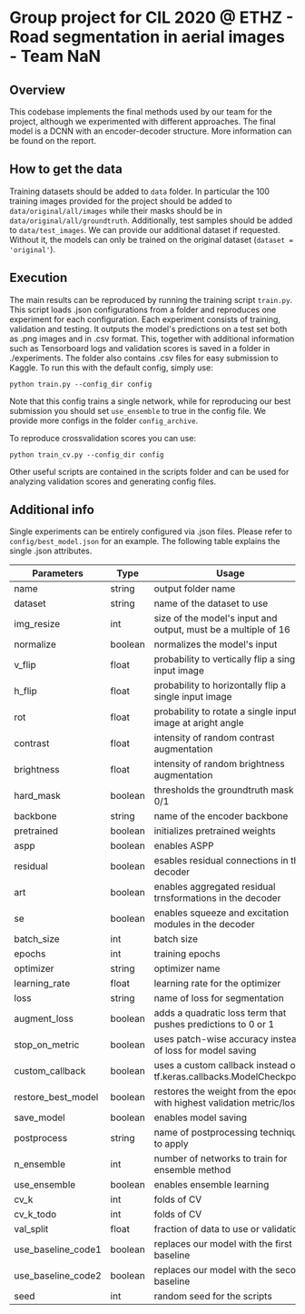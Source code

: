 # Group project for CIL 2020 @ ETHZ - Road segmentation in aerial images - Team NaN

## Overview
This codebase implements the final methods used by our team for the project, although we experimented with different approaches.
The final model is a DCNN with an encoder-decoder structure. More information can be found on the report.

## How to get the data
Training datasets should be added to `data` folder. In particular the 100 training images provided for the project should
be added to `data/original/all/images` while their masks should be in `data/original/all/groundtruth`. Additionally,
test samples should be added to `data/test_images`. We can provide our additional dataset if requested. Without it,
the models can only be trained on the original dataset (`dataset = 'original'`).

## Execution
The main results can be reproduced by running the training script `train.py`. This script loads
.json configurations from a folder and reproduces one experiment for each configuration. Each experiment
consists of training, validation and testing. It outputs the model's predictions on a test set
both as .png images and in .csv format. This, together with additional information such as Tensorboard
logs and validation scores is saved in a folder in ./experiments. The folder also contains .csv files 
for easy submission to Kaggle. To run this with the default config, simply use:

```python train.py --config_dir config```

Note that this config trains a single network, while for reproducing our best submission you should set `use_ensemble`
to true in the config file. We provide more configs in the folder `config_archive`.

To reproduce crossvalidation scores you can use:

```python train_cv.py --config_dir config```

Other useful scripts are contained in the scripts folder and can be used for analyzing validation scores and
generating config files.

## Additional info
Single experiments can be entirely configured via .json files. Please refer to `config/best_model.json` for an example.
The following table explains the single .json attributes.

| Parameters    | Type          | Usage         |
| ------------- | ------------- | ------------- |
| name | string | output folder name |
| dataset | string | name of the dataset to use |
| img_resize | int | size of the model's input and output, must be a multiple of 16 |
| normalize | boolean | normalizes the model's input |
| v_flip | float | probability to vertically flip a single input image |
| h_flip | float | probability to horizontally flip a single input image |
| rot | float | probability to rotate a single input image at aright angle |
| contrast | float | intensity of random contrast augmentation |
| brightness | float | intensity of random brightness augmentation |
| hard_mask | boolean | thresholds the groundtruth mask to 0/1 |
| backbone | string | name of the encoder backbone |
| pretrained | boolean | initializes pretrained weights |
| aspp | boolean | enables ASPP |
| residual | boolean | esables residual connections in the decoder |
| art | boolean | enables aggregated residual trnsformations in the decoder |
| se | boolean | enables squeeze and excitation modules in the decoder |
| batch_size | int | batch size |
| epochs | int | training epochs |
| optimizer | string | optimizer name |
| learning_rate | float | learning rate for the optimizer |
| loss | string | name of loss for segmentation |
| augment_loss | boolean | adds a quadratic loss term that pushes predictions to 0 or 1 |
| stop_on_metric | boolean | uses patch-wise accuracy instead of loss for model saving |
| custom_callback | boolean | uses a custom callback instead of tf.keras.callbacks.ModelCheckpoint |
| restore_best_model | boolean | restores the weight from the epoch with highest validation metric/loss |
| save_model | boolean | enables model saving |
| postprocess | string | name of postprocessing technique to apply |
| n_ensemble | int | number of networks to train for ensemble method |
| use_ensemble | boolean | enables ensemble learning |
| cv_k | int | folds of CV |
| cv_k_todo | int | folds of CV |
| val_split | float | fraction of data to use or validation |
| use_baseline_code1 | boolean | replaces our model with the first baseline |
| use_baseline_code2 | boolean | replaces our model with the second baseline |
| seed | int | random seed for the scripts |
